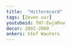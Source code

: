 ```yaml
---
title:  "Hitterecord"
tags: [Zeven uur]
youtubeid: TH7-EwjaMvw
decor: 2002-2008
ankers: Stef Wauters
---
```

